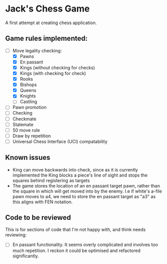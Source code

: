 # Jack's Chess Game
A first attempt at creating chess application.

## Game rules implemented:
- [ ] Move legality checking:
    - [x] Pawns
    - [x] En passant
    - [x] Kings (without checking for checks)
    - [x] Kings (with checking for check)
    - [x] Rooks
    - [x] Bishops
    - [x] Queens
    - [x] Knights
    - [ ] Castling
- [ ] Pawn promotion
- [ ] Checking
- [ ] Checkmate
- [ ] Stalemate
- [ ] 50 move rule
- [ ] Draw by repetition
- [ ] Universal Chess Interface (UCI) compatability

## Known issues
- King can move backwards into check, since as it is currently implemented the King blocks a
piece's line of sight and stops the squares behind registering as targets
- The game stores the location of an en passant target pawn, rather than the square in which will get
moved into by the enemy. I.e if white's a-file pawn moves to a4, we need to store the en passant
target as "a3" as this aligns with FEN notation.
 
## Code to be reviewed

This is for sections of code that I'm not happy with, and think needs reviewing:

- [ ] En passant functionality. It seems overly complicated and involves too much repetition.
    I reckon it could be optimised and refactored significantly.